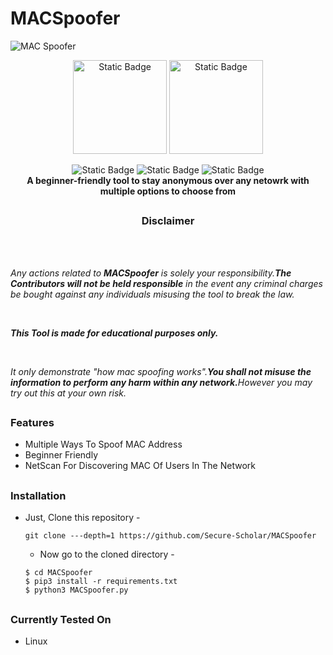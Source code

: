 # MACSpoofer
<img alt="MAC Spoofer" src="https://github.com/Secure-Scholar/MACSpoofer/assets/142740652/c7a9fe25-46fe-48bc-9181-5a9ea200d049">
<p align = "center">
  <img alt="Static Badge" heigth="150px" width="150px" src="https://img.shields.io/badge/VERSION-1.0.0.1-cyan?style=flat-square">
  <img alt="Static Badge" heigth="150px" width="150px" src="https://img.shields.io/badge/LICENSE-GNU%20v3.0-RED?style=flat-square">
</p>
<p align = "center">
  <img alt="Static Badge" src="https://img.shields.io/badge/AUTHOR-SECURE%20SCHOLAR-red?style=flat-square">
  <img alt="Static Badge" src="https://img.shields.io/badge/OPEN%20SOURCE-YES-green?style=flat-square">
  <img alt="Static Badge" src="https://img.shields.io/badge/WRITTEN%20IN%20PYTHON-YES-cyan?style=flat-square"><br>
  <strong>A beginner-friendly tool to stay anonymous over any netowrk with multiple options to choose from</strong>
</p>

##

<h3 align="center">
  Disclaimer 
</h3><br><br>
<p>
  <em>Any actions related to <strong>MACSpoofer</strong> is solely your responsibility.<strong>The Contributors will not be held responsible</strong> in the event any criminal charges be bought against any individuals misusing the tool to break the law.</em>
</p><br>
<p>
  <em><strong>This Tool is made for educational purposes only.</strong></em>
</p><br>

<p>
  <em>It only demonstrate "how mac spoofing works".<strong>You shall not misuse the information to perform any harm within any network.</strong>However you may try out this at your own risk.</em>
</p>

##

### Features
- Multiple Ways To Spoof MAC Address
- Beginner Friendly
- NetScan For Discovering MAC Of Users In The Network

##

### Installation

- Just, Clone this repository -
  ```
  git clone ---depth=1 https://github.com/Secure-Scholar/MACSpoofer
  ```
  - Now go to the cloned directory -
  ```
  $ cd MACSpoofer
  $ pip3 install -r requirements.txt
  $ python3 MACSpoofer.py
  ```
##

### Currently Tested On
- Linux
  
